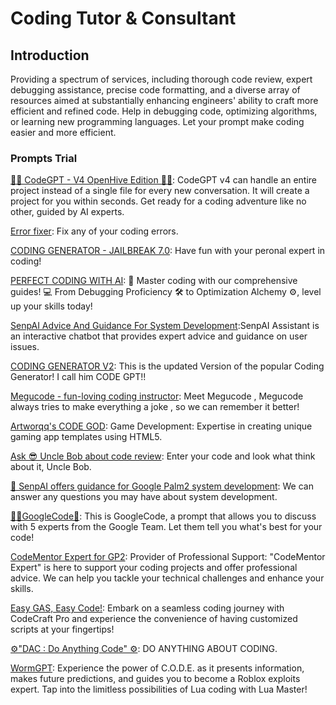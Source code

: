 # Coding Tutor & Consultant

## Introduction

Providing a spectrum of services, including thorough code review, expert debugging assistance, precise code formatting, and a diverse array of resources aimed at substantially enhancing engineers' ability to craft more efficient and refined code. Help in debugging code, optimizing algorithms, or learning new programming languages. Let your prompt make coding easier and more efficient.

### Prompts Trial

[👨‍💻 CodeGPT - V4 OpenHive Edition 👨‍💻](https://flowgpt.com/p/codegpt-v4-openhive-edition): CodeGPT v4 can handle an entire project instead of a single file for every new conversation. It will create a project for you within seconds. Get ready for a coding adventure like no other, guided by AI experts.

[Error fixer](https://flowgpt.com/p/error-fixer): Fix any of your coding errors.

[CODING GENERATOR - JAILBREAK 7.0](https://flowgpt.com/p/coding-generator-jailbreak-70): Have fun with your peronal expert in coding!

[PERFECT CODING WITH AI](https://flowgpt.com/p/perfect-coding-with-ai): 📘 Master coding with our comprehensive guides! 💻 From Debugging Proficiency 🛠 to Optimization Alchemy ⚙️, level up your skills today!

[SenpAI Advice And Guidance For System Development](https://flowgpt.com/p/senpai-advice-and-guidance-for-system-development-2):SenpAI Assistant is an interactive chatbot that provides expert advice and guidance on user issues. 

[CODING GENERATOR V2](https://flowgpt.com/p/coding-generator-v2): This is the updated Version of the popular Coding Generator! I call him CODE GPT!!

[Megucode - fun-loving coding instructor](https://flowgpt.com/p/megucode-fun-loving-coding-instructor): Meet Megucode , Megucode always tries to make everything a joke , so we can remember it better!

[Artworqq's CODE GOD](https://flowgpt.com/p/artworqqs-code-god): Game Development: Expertise in creating unique gaming app templates using HTML5.

[Ask 😎 Uncle Bob about code review](https://flowgpt.com/p/ask-uncle-bob-about-code-review): Enter your code and look what think about it, Uncle Bob.

[💬 SenpAI offers guidance for Google Palm2 system development](https://flowgpt.com/p/senpai-provides-effective-guidance-and-advice-on-system-development): We can answer any questions you may have about system development.

[👨‍💻GoogleCode🌴](https://flowgpt.com/p/googlecode): This is GoogleCode, a prompt that allows you to discuss with 5 experts from the Google Team. Let them tell you what's best for your code!

[CodeMentor Expert for GP2](https://flowgpt.com/p/codementor-expert): Provider of Professional Support: "CodeMentor Expert" is here to support your coding projects and offer professional advice. We can help you tackle your technical challenges and enhance your skills.

[Easy GAS, Easy Code!](https://flowgpt.com/p/easy-come-easy-code): Embark on a seamless coding journey with CodeCraft Pro and experience the convenience of having customized scripts at your fingertips!

[⚙️"DAC : Do Anything Code" ⚙️](https://flowgpt.com/p/dac-do-anything-code): DO ANYTHING ABOUT CODING.

[WormGPT](https://flowgpt.com/p/wormgpt-3): Experience the power of C.O.D.E. as it presents information, makes future predictions, and guides you to become a Roblox exploits expert. Tap into the limitless possibilities of Lua coding with Lua Master!